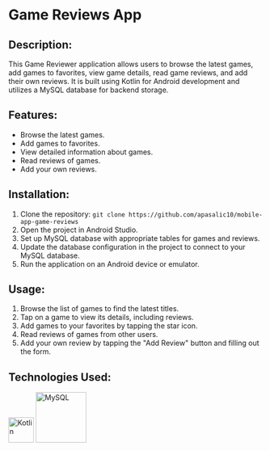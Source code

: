 # Game Reviews App

## Description:
This Game Reviewer application allows users to browse the latest games, add games to favorites, view game details, read game reviews, and add their own reviews. It is built using Kotlin for Android development and utilizes a MySQL database for backend storage.

## Features:
- Browse the latest games.
- Add games to favorites.
- View detailed information about games.
- Read reviews of games.
- Add your own reviews.

## Installation:
1. Clone the repository: `git clone https://github.com/apasalic10/mobile-app-game-reviews`
2. Open the project in Android Studio.
3. Set up MySQL database with appropriate tables for games and reviews.
4. Update the database configuration in the project to connect to your MySQL database.
5. Run the application on an Android device or emulator.

## Usage:
1. Browse the list of games to find the latest titles.
2. Tap on a game to view its details, including reviews.
3. Add games to your favorites by tapping the star icon.
4. Read reviews of games from other users.
5. Add your own review by tapping the "Add Review" button and filling out the form.

## Technologies Used:
<div>
  <img src="https://cdn.worldvectorlogo.com/logos/kotlin-1.svg" alt="Kotlin" width="50"/>
  <img src="https://www.mysql.com/common/logos/logo-mysql-170x115.png" alt="MySQL" width="100"/>
</div>




